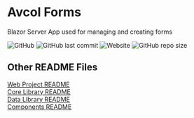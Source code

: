 # Avcol Forms
Blazor Server App used for managing and creating forms

![GitHub](https://img.shields.io/github/license/ac111897/AvcolForms)
![GitHub last commit](https://img.shields.io/github/last-commit/ac111897/AvcolForms)
![Website](https://img.shields.io/website?down_color=red&label=website-docs&up_message=online%21&url=https%3A%2F%2Facvolforms-docs.ac111897.repl.co)
![GitHub repo size](https://img.shields.io/github/repo-size/ac111897/AvcolForms)

## Other README Files
[Web Project README](https://github.com/ac111897/AvcolForms/AvcolForms.Web/README.MD)</br>
[Core Library README](https://github.com/ac111897/AvcolForms/AvcolForms.Core/README.MD)</br>
[Data Library README](https://github.com/ac111897/AvcolForms/AvcolForms.Core.Data/README.MD)</br>
[Components README](https://github.com/ac111897/AvcolForms/AvcolForms.Core.Components/README.MD)</br>
